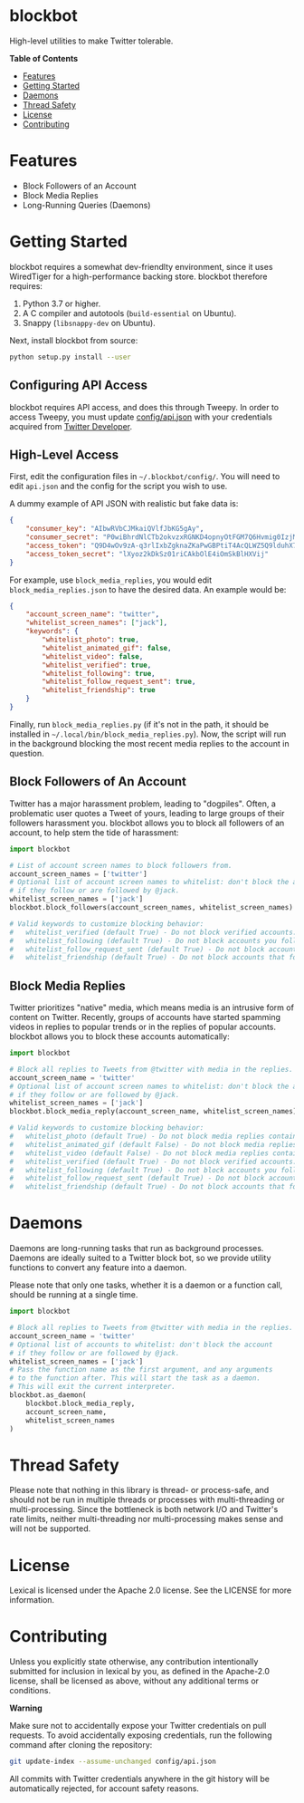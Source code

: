 blockbot
========

High-level utilities to make Twitter tolerable.

**Table of Contents**

- [Features](#features)
- [Getting Started](#getting-started)
- [Daemons](#daemons)
- [Thread Safety](#thread-safety)
- [License](#license)
- [Contributing](#contributing)

# Features

- Block Followers of an Account
- Block Media Replies
- Long-Running Queries (Daemons) 

# Getting Started

blockbot requires a somewhat dev-friendlty environment, since it uses WiredTiger for a high-performance backing store. blockbot therefore requires:

1. Python 3.7 or higher.
2. A C compiler and autotools (`build-essential` on Ubuntu).
2. Snappy (`libsnappy-dev` on Ubuntu).

Next, install blockbot from source:

```bash
python setup.py install --user
```

## Configuring API Access

blockbot requires API access, and does this through Tweepy. In order to access Tweepy, you must update [config/api.json](config/api.json) with your credentials acquired from [Twitter Developer](https://developer.twitter.com/).

## High-Level Access

First, edit the configuration files in `~/.blockbot/config/`. You will need to edit `api.json` and the config for the script you wish to use.

A dummy example of API JSON with realistic but fake data is:

```json
{
    "consumer_key": "AIbwRVbCJMkaiQVlfJbKG5gAy",
    "consumer_secret": "P0wiBhrdNlCTb2okvzxRGNKD4opnyOtFGM7Q6Hvmig0IzjMYw5",
    "access_token": "Q9D4wOv9zA-q3rlIxbZgknaZKaPwGBPtiT4AcQLWZ5Q9lduhX7",
    "access_token_secret": "lXyoz2kDkSz01riCAkbOlE4iOmSkBlHXVij"
}
```

For example, use `block_media_replies`, you would edit `block_media_replies.json` to have the desired data. An example would be:

```json
{
    "account_screen_name": "twitter",
    "whitelist_screen_names": ["jack"],
    "keywords": {
        "whitelist_photo": true,
        "whitelist_animated_gif": false,
        "whitelist_video": false,
        "whitelist_verified": true,
        "whitelist_following": true,
        "whitelist_follow_request_sent": true,
        "whitelist_friendship": true
    }
}
```

Finally, run `block_media_replies.py` (if it's not in the path, it should be installed in `~/.local/bin/block_media_replies.py`). Now, the script will run in the background blocking the most recent media replies to the account in question.

## Block Followers of An Account

Twitter has a major harassment problem, leading to "dogpiles". Often, a problematic user quotes a Tweet of yours, leading to large groups of their followers harassment you. blockbot allows you to block all followers of an account, to help stem the tide of harassment:

```python
import blockbot

# List of account screen names to block followers from.
account_screen_names = ['twitter']
# Optional list of account screen names to whitelist: don't block the account
# if they follow or are followed by @jack.
whitelist_screen_names = ['jack']
blockbot.block_followers(account_screen_names, whitelist_screen_names)

# Valid keywords to customize blocking behavior:
#   whitelist_verified (default True) - Do not block verified accounts.
#   whitelist_following (default True) - Do not block accounts you follow.
#   whitelist_follow_request_sent (default True) - Do not block accounts you have sent follow requests to.
#   whitelist_friendship (default True) - Do not block accounts that follow you or you follow.
``` 

## Block Media Replies

Twitter prioritizes "native" media, which means media is an intrusive form of content on Twitter. Recently, groups of accounts have started spamming videos in replies to popular trends or in the replies of popular accounts. blockbot allows you to block these accounts automatically:

```python
import blockbot

# Block all replies to Tweets from @twitter with media in the replies.
account_screen_name = 'twitter'
# Optional list of account screen names to whitelist: don't block the account
# if they follow or are followed by @jack.
whitelist_screen_names = ['jack']
blockbot.block_media_reply(account_screen_name, whitelist_screen_names)

# Valid keywords to customize blocking behavior:
#   whitelist_photo (default True) - Do not block media replies containing photos.
#   whitelist_animated_gif (default False) - Do not block media replies containing animated GIFs.
#   whitelist_video (default False) - Do not block media replies containing video.
#   whitelist_verified (default True) - Do not block verified accounts.
#   whitelist_following (default True) - Do not block accounts you follow.
#   whitelist_follow_request_sent (default True) - Do not block accounts you have sent follow requests to.
#   whitelist_friendship (default True) - Do not block accounts that follow you or you follow.
``` 

# Daemons

Daemons are long-running tasks that run as background processes. Daemons are ideally suited to a Twitter block bot, so we provide utility functions to convert any feature into a daemon.

Please note that only one tasks, whether it is a daemon or a function call, should be running at a single time.

```python
import blockbot

# Block all replies to Tweets from @twitter with media in the replies.
account_screen_name = 'twitter'
# Optional list of accounts to whitelist: don't block the account
# if they follow or are followed by @jack.
whitelist_screen_names = ['jack']
# Pass the function name as the first argument, and any arguments
# to the function after. This will start the task as a daemon.
# This will exit the current interpreter.
blockbot.as_daemon(
    blockbot.block_media_reply, 
    account_screen_name, 
    whitelist_screen_names
)
```

# Thread Safety

Please note that nothing in this library is thread- or process-safe, and should not be run in multiple threads or processes with multi-threading or multi-processing. Since the bottleneck is both network I/O and Twitter's rate limits, neither multi-threading nor multi-processing makes sense and will not be supported.

# License

Lexical is licensed under the Apache 2.0 license. See the LICENSE for more information.

# Contributing

Unless you explicitly state otherwise, any contribution intentionally submitted for inclusion in lexical by you, as defined in the Apache-2.0 license, shall be licensed as above, without any additional terms or conditions.

**Warning**

Make sure not to accidentally expose your Twitter credentials on pull requests. To avoid accidentally exposing credentials, run the following command after cloning the repository:

```bash
git update-index --assume-unchanged config/api.json
```

All commits with Twitter credentials anywhere in the git history will be automatically rejected, for account safety reasons.
